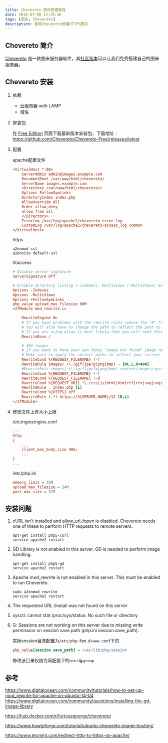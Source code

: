 ```yaml
---
title: Chevereto 图床搭建教程
date: 2018-07-08 13:29:48
tags: [图床, Chevereto]
description: 使用Chevereto搭建HTTPS图床
---
```


## Chevereto 简介

[Chevereto](https://chevereto.com) 是一款图床服务器软件，其[社区版本](https://chevereto.com/free)可以让我们免费搭建自己的图床服务器。

## Chevereto 安装

1. 依赖

    - 云服务器 with LAMP
    - 域名

2. 安装包

    在 [Free Edition](https://chevereto.com/free) 页面下载最新版本安装包，下载地址：https://github.com/Chevereto/Chevereto-Free/releases/latest

3. 配置

    apache配置文件
    ```ini
    <VirtualHost *:80>
        ServerAdmin admin@images.example.com
        DocumentRoot /var/www/html/chevereto/
        ServerName images.example.com
        <Directory /var/www/html/chevereto/>
        Options FollowSymLinks
        DirectoryIndex index.php
        AllowOverride All
        Order allow,deny
        allow from all
        </Directory>
        ErrorLog /var/log/apache2/chevereto-error_log
        CustomLog /var/log/apache2/chevereto-access_log common
    </VirtualHost>
    ```
    https

    ```shell
    a2enmod ssl
    a2ensite default-ssl
    ```
    htaccess

    ```ini
    # Disable server signature
    ServerSignature Off
    
    # Disable directory listing (-indexes), Multiviews (-MultiViews) and enable Follow system links (+FollowSymLinks)
    Options -Indexes
    Options -MultiViews
    Options +FollowSymLinks
    php_value upload_max_filesize 90M
    <IfModule mod_rewrite.c>
    
        RewriteEngine On
        # If you have problems with the rewrite rules remove the "#" from the following RewriteBase line
        # You will also have to change the path to reflect the path to your Chevereto installation
        # If you are using alias is most likely that you will need this.
        RewriteBase /
    
        # 404 images
        # If you want to have your own fancy "image not found" image remove the "#" from RewriteCond and RewriteRule lines
        # Make sure to apply the correct paths to reflect your current installation
        RewriteCond %{REQUEST_FILENAME} !-f
        RewriteRule images/.+\.(gif|jpe?g|png|bmp) - [NC,L,R=404]
        #RewriteRule images/.+\.(gif|jpe?g|png|bmp) content/images/system/default/404.gif [NC,L]
        RewriteCond %{REQUEST_FILENAME} !-f
        RewriteCond %{REQUEST_FILENAME} !-d
        RewriteCond %{REQUEST_URI} !\.(css|js|html|htm|rtf|rtx|svg|svgz|txt|xsd|xsl|xml|asf|asx|wax|wmv|wmx|avi|bmp|class|divx|doc|docx|exe|gif|gz|gzip|ico|jpe?g|jpe|mdb|mid|midi|mov|qt|mp3|m4a|mp4|m4v|mpeg|mpg|mpe|mpp|odb|odc|odf|odg|odp|ods|odt|ogg|pdf|png|pot|pps|ppt|pptx|ra|ram|swf|tar|tif|tiff|wav|wma|wri|xla|xls|xlsx|xlt|xlw|zip)$ [NC]
        RewriteRule . index.php [L]
        RewriteCond %{HTTPS} off
        RewriteRule (.*) https://%{SERVER_NAME}/$1 [R,L]
    </IfModule>
    ```

4. 修改文件上传大小上限

    /etc/nginx/nginx.conf

    ```ini
    ...
    http
    {
        ...
        client_max_body_size 40m;
        ...
    }
    ...
    ```



    /etc/php.ini

    ```ini
    memory_limit = 32M
    upload_max_filesize = 24M
    post_max_size = 32M
    ```

## 安装问题

1. cURL isn't installed and allow_url_fopen is disabled. Chevereto needs one of these to perform HTTP requests to remote servers.

    ```shell
    apt-get install php5-curl
    service apache2 restart
    ```

2. GD Library is not enabled in this server. GD is needed to perform image handling.

    ```shell
    apt-get install php5-gd
    service apache2 restart
    ```

3. Apache mod_rewrite is not enabled in this server. This must be enabled to run Chevereto.

    ```shell
    sudo a2enmod rewrite
    service apache2 restart
    ```

4. The requested URL /install was not found on this server

5. sysctl: cannot stat /proc/sys/status: No such file or directory

6. G\: Sessions are not working on this server due to missing write permission on session save path (php.ini session.save_path).

    实际session目录配置为`/etc/php-fpm.d/www.conf`下的
    ```ini
    php_value[session.save_path] = /var/lib/php/session
    ```
    修改该目录权限为同配置下的`user`与`group`


## 参考

https://www.digitalocean.com/community/tutorials/how-to-set-up-mod_rewrite-for-apache-on-ubuntu-14-04
https://www.digitalocean.com/community/questions/installing-the-gd-image-library

https://hub.docker.com/r/furiousgeorge/chevereto/

https://www.howtoforge.com/tutorial/ubuntu-chevereto-image-hosting/

https://www.tecmint.com/redirect-http-to-https-on-apache/